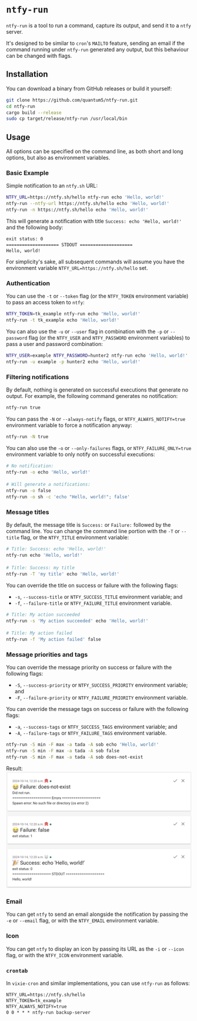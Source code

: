 # `ntfy-run`

`ntfy-run` is a tool to run a command, capture its output, and send it to a
`ntfy` server.

It's designed to be similar to `cron`'s `MAILTO` feature, sending an email if
the command running under `ntfy-run` generated any output, but this behaviour
can be changed with flags.

## Installation

You can download a binary from GitHub releases or build it yourself:

```bash
git clone https://github.com/quantum5/ntfy-run.git
cd ntfy-run
cargo build --release
sudo cp target/release/ntfy-run /usr/local/bin
```

## Usage

All options can be specified on the command line, as both short and long
options, but also as environment variables.

### Basic Example

Simple notification to an `ntfy.sh` URL:

```bash
NTFY_URL=https://ntfy.sh/hello ntfy-run echo 'Hello, world!'
ntfy-run --ntfy-url https://ntfy.sh/hello echo 'Hello, world!'
ntfy-run -n https://ntfy.sh/hello echo 'Hello, world!'
```

This will generate a notification with title `Success: echo 'Hello, world!'`
and the following body:

```
exit status: 0
==================== STDOUT ====================
Hello, world!
```

For simplicity's sake, all subsequent commands will assume you have the
environment variable `NTFY_URL=https://ntfy.sh/hello` set.

### Authentication

You can use the `-t` or `--token` flag (or the `NTFY_TOKEN` environment
variable) to pass an access token to `ntfy`:

```bash
NTFY_TOKEN=tk_example ntfy-run echo 'Hello, world!'
ntfy-run -t tk_example echo 'Hello, world!'
```

You can also use the `-u` or `--user` flag in combination with the `-p` or
`--password` flag (or the `NTFY_USER` and `NTFY_PASSWORD` environment variables)
to pass a user and password combination:

```bash
NTFY_USER=example NTFY_PASSWORD=hunter2 ntfy-run echo 'Hello, world!'
ntfy-run -u example -p hunter2 echo 'Hello, world!'
```

### Filtering notifications

By default, nothing is generated on successful executions that generate no
output. For example, the following command generates no notification:

```bash
ntfy-run true
```

You can pass the `-N` or `--always-notify` flags, or `NTFY_ALWAYS_NOTIFY=true`
environment variable to force a notification anyway:

```bash
ntfy-run -N true
```

You can also use the `-o` or `--only-failures` flags, or `NTFY_FAILURE_ONLY=true`
environment variable to only notify on successful executions:

```bash
# No notification:
ntfy-run -o echo 'Hello, world!'

# Will generate a notifications:
ntfy-run -o false
ntfy-run -o sh -c 'echo "Hello, world!"; false'
```

### Message titles

By default, the message title is `Success:` or `Failure:` followed by the
command line. You can change the command line portion with the `-T` or `--title`
flag, or the `NTFY_TITLE` environment variable:

```bash
# Title: Success: echo 'Hello, world!'
ntfy-run echo 'Hello, world!'

# Title: Success: my title
ntfy-run -T 'my title' echo 'Hello, world!'
```

You can override the title on success or failure with the following flags:

* `-s`, `--success-title` or `NTFY_SUCCESS_TITLE` environment variable; and
* `-f`, `--failure-title` or `NTFY_FAILURE_TITLE` environment variable.

```bash
# Title: My action succeeded
ntfy-run -s 'My action succeeded' echo 'Hello, world!'

# Title: My action failed
ntfy-run -f 'My action failed' false
```

### Message priorities and tags

You can override the message priority on success or failure with the following
flags:

* `-S`, `--success-priority` or `NTFY_SUCCESS_PRIORITY` environment variable;
  and
* `-F`, `--failure-priority` or `NTFY_FAILURE_PRIORITY` environment variable.

You can override the message tags on success or failure with the following
flags:

* `-a`, `--success-tags` or `NTFY_SUCCESS_TAGS` environment variable; and
* `-A`, `--failure-tags` or `NTFY_FAILURE_TAGS` environment variable.

```bash
ntfy-run -S min -F max -a tada -A sob echo 'Hello, world!'
ntfy-run -S min -F max -a tada -A sob false
ntfy-run -S min -F max -a tada -A sob does-not-exist
```

Result:
![example ntfy output for the above command](demo.png)

### Email

You can get `ntfy` to send an email alongside the notification by passing the
`-e` or `--email` flag, or with the `NTFY_EMAIL` environment variable.

### Icon

You can get `ntfy` to display an icon by passing its URL as the `-i` or `--icon`
flag, or with the `NTFY_ICON` environment variable.

### `crontab`

In `vixie-cron` and similar implementations, you can use `ntfy-run` as follows:

```crontab
NTFY_URL=https://ntfy.sh/hello
NTFY_TOKEN=tk_example
NTFY_ALWAYS_NOTIFY=true
0 0 * * * ntfy-run backup-server
```
